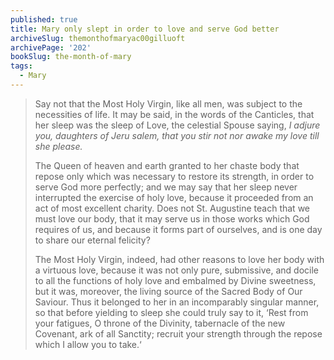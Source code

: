 ```yaml
---
published: true
title: Mary only slept in order to love and serve God better
archiveSlug: themonthofmaryac00gilluoft
archivePage: '202'
bookSlug: the-month-of-mary
tags:
  - Mary
---
```


> Say not that the Most Holy Virgin, like all men, was subject to the necessities of life. It may be said, in the words of the Canticles, that her sleep was the sleep of Love, the celestial Spouse saying, _I adjure you, daughters of Jeru salem, that you stir not nor awake my love till she please._
> 
> The Queen of heaven and earth granted to her chaste body that repose only which was necessary to restore its strength, in order to serve God more perfectly; and we may say that her sleep never interrupted the exercise of holy love, because it proceeded from an act of most excellent charity. Does not St. Augustine teach that we must love our body, that it may serve us in those works which God requires of us, and because it forms part of ourselves, and is one day to share our eternal felicity?
> 
> The Most Holy Virgin, indeed, had other reasons to love her body with a virtuous love, because it was not only pure, submissive, and docile to all the functions of holy love and embalmed by Divine sweetness, but it was, moreover, the living source of the Sacred Body of Our Saviour. Thus it belonged to her in an incomparably singular manner, so that before yielding to sleep she could truly say to it, ‘Rest from your fatigues, O throne of the Divinity, tabernacle of the new Covenant, ark of all Sanctity; recruit your strength through the repose which I allow you to take.‘